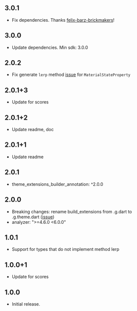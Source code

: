## 3.0.1
* Fix dependencies. Thanks [felix-barz-brickmakers](https://github.com/felix-barz-brickmakers)!

## 3.0.0
* Update dependencies. Min sdk: 3.0.0

## 2.0.2
* Fix generate `lerp` method [issue](https://github.com/pro100andrey/theme_extensions_builder/issues/8) for `MaterialStateProperty`

## 2.0.1+3
* Update for scores

## 2.0.1+2
* Update readme, doc

## 2.0.1+1
* Update readme

## 2.0.1
* theme_extensions_builder_annotation: ^2.0.0

## 2.0.0
* Breaking changes: rename build_extensions from .g.dart to .g.theme.dart ([issue](https://github.com/pro100andrey/theme_extensions_builder/issues/2))
* analyzer: ">=4.6.0 <6.0.0"

## 1.0.1
* Support for types that do not implement method lerp

## 1.0.0+1
* Update for scores

## 1.0.0
* Initial release.
